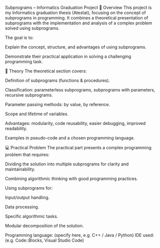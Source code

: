 Subprograms – Informatics Graduation Project
📖 Overview
This project is my Informatics graduation thesis (Atestat), focusing on the concept of subprograms in programming.
It combines a theoretical presentation of subprograms with the implementation and analysis of a complex problem solved using subprograms.

The goal is to:

Explain the concept, structure, and advantages of using subprograms.

Demonstrate their practical application in solving a challenging programming task.

🧠 Theory
The theoretical section covers:

Definition of subprograms (functions & procedures).

Classification: parameterless subprograms, subprograms with parameters, recursive subprograms.

Parameter passing methods: by value, by reference.

Scope and lifetime of variables.

Advantages: modularity, code reusability, easier debugging, improved readability.

Examples in pseudo-code and a chosen programming language.

💻 Practical Problem
The practical part presents a complex programming problem that requires:

Dividing the solution into multiple subprograms for clarity and maintainability.

Combining algorithmic thinking with good programming practices.

Using subprograms for:

Input/output handling.

Data processing.

Specific algorithmic tasks.

Modular decomposition of the solution.

Programming language: (specify here, e.g. C++ / Java / Python)
IDE used: (e.g. Code::Blocks, Visual Studio Code)
